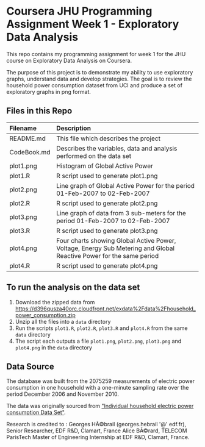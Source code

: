 # Coursera JHU Programming Assignment Week 1 - Exploratory Data Analysis

This repo contains my programming assignment for week 1 for the JHU course on Exploratory Data Analysis on Coursera.

The purpose of this project is to demonstrate my ability to use exploratory graphs, understand data and develop strategies. The goal is to review the household power consumption dataset from UCI and produce a set of exploratory graphs in png format. 

## Files in this Repo
|Filename           | Description  |
|:---|:---|
|README.md | This file which describes the project|
|CodeBook.md | Describes the variables, data and analysis performed on the data set|
|plot1.png| Histogram of Global Active Power|
|plot1.R| R script used to generate plot1.png|
|plot2.png| Line graph of Global Active Power for the period 01-Feb-2007 to 02-Feb-2007|
|plot2.R| R script used to generate plot2.png|
|plot3.png| Line graph of data from 3 sub-meters for the period 01-Feb-2007 to 02-Feb-2007|
|plot3.R| R script used to generate plot3.png|
|plot4.png| Four charts showing Global Active Power, Voltage, Energy Sub Metering and Global Reactive Power for the same period|
|plot4.R| R script used to generate plot4.png|



## To run the analysis on the data set
1. Download the zipped data from https://d396qusza40orc.cloudfront.net/exdata%2Fdata%2Fhousehold_power_consumption.zip
2. Unzip all the files into a ``data`` directory
3. Run the scripts ``plot1.R``, ``plot2.R``, ``plot3.R`` and ``plot4.R`` from the same ``data`` directory
4. The script each outputs a file ``plot1.png``, ``plot2.png``, ``plot3.png`` and ``plot4.png`` in the ``data`` directory



## Data Source
The database was built from the 2075259 measurements of electric power consumption in one household with a one-minute sampling rate over the period December 2006 and November 2010.

The data was originally sourced from ["Individual household electric power consumption Data Set"](https://archive.ics.uci.edu/ml/datasets/individual+household+electric+power+consumption).  

Research is credited to : Georges HÃ©brail (georges.hebrail '@' edf.fr), Senior Researcher, EDF R&D, Clamart, France 
Alice BÃ©rard, TELECOM ParisTech Master of Engineering Internship at EDF R&D, Clamart, France.

